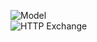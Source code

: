 ![Model](https://user-images.githubusercontent.com/117539520/233075546-c859cb93-eb84-4684-a821-14a71569270e.png)
<br>
![HTTP Exchange](https://user-images.githubusercontent.com/117539520/233078291-836f51b2-0346-48b7-89fa-5081779eb899.png)
